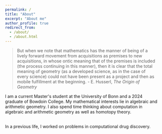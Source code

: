 ```yaml
---
permalink: /
title: "About"
excerpt: "About me"
author_profile: true
redirect_from: 
  - /about/
  - /about.html
---
```

<blockquote>
  But when we note that mathematics has the manner of being of a lively forward movement from acquisitions as premises to new     
  acquisitions, in whose ontic meaning that of the premises is included (the process continuing in this manner), then it is clear that 
  the total meaning of geometry (as a developed science, as in the case of every science) could not have been present as a project and 
  then as mobile fulfillment at the beginning. 
  - E. Husserl, <i> The Origin of Geometry </i>
</blockquote>
I am a current Master's student at the University of Bonn and a 2024 graduate of Bowdoin College. My mathematical interests lie in algebraic and arithmetic geometry. I also spend time thinking about computation in algebraic and arithmetic geometry as well as homotopy theory. 
<br/><br/>

In a previous life, I worked on problems in computational drug discovery. 
